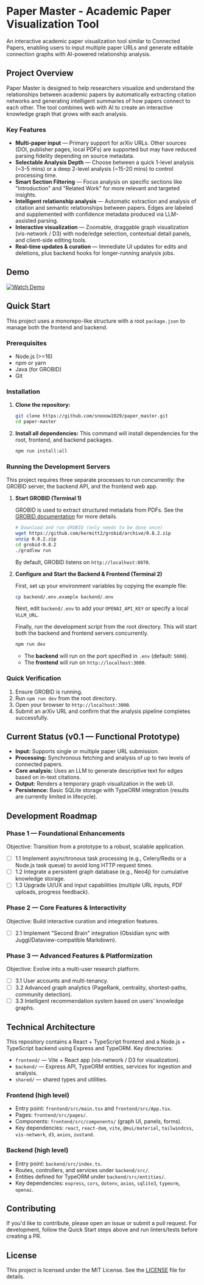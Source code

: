 # Paper Master - Academic Paper Visualization Tool

An interactive academic paper visualization tool similar to Connected Papers, enabling users to input multiple paper URLs and generate editable connection graphs with AI-powered relationship analysis.

## Project Overview

Paper Master is designed to help researchers visualize and understand the relationships between academic papers by automatically extracting citation networks and generating intelligent summaries of how papers connect to each other. The tool combines web with AI to create an interactive knowledge graph that grows with each analysis.

### Key Features

- **Multi-paper input** — Primary support for arXiv URLs. Other sources (DOI, publisher pages, local PDFs) are supported but may have reduced parsing fidelity depending on source metadata.
- **Selectable Analysis Depth** — Choose between a quick 1-level analysis (~3-5 mins) or a deep 2-level analysis (~15-20 mins) to control processing time.
- **Smart Section Filtering** — Focus analysis on specific sections like "Introduction" and "Related Work" for more relevant and targeted insights.
- **Intelligent relationship analysis** — Automatic extraction and analysis of citation and semantic relationships between papers. Edges are labeled and supplemented with confidence metadata produced via LLM-assisted parsing.
- **Interactive visualization** — Zoomable, draggable graph visualization (vis-network / D3) with node/edge selection, contextual detail panels, and client-side editing tools.
- **Real-time updates & curation** — Immediate UI updates for edits and deletions, plus backend hooks for longer-running analysis jobs.

## Demo

[![Watch Demo](https://img.youtube.com/vi/kAYbg1XUcUw/maxresdefault.jpg)](https://youtu.be/kAYbg1XUcUw)

## Quick Start

This project uses a monorepo-like structure with a root `package.json` to manage both the frontend and backend.

### Prerequisites

- Node.js (>=16)
- npm or yarn
- Java (for GROBID)
- Git

### Installation

1. **Clone the repository:**

   ```bash
   git clone https://github.com/snooow1029/paper_master.git
   cd paper-master
   ```
2. **Install all dependencies:**
   This command will install dependencies for the root, frontend, and backend packages.

   ```bash
   npm run install:all
   ```

### Running the Development Servers

This project requires three separate processes to run concurrently: the GROBID server, the backend API, and the frontend web app.

1. **Start GROBID (Terminal 1)**

   GROBID is used to extract structured metadata from PDFs. See the [GROBID documentation](https://grobid.readthedocs.io/en/latest/Introduction/) for more details.

   ```bash
   # Download and run GROBID (only needs to be done once)
   wget https://github.com/kermitt2/grobid/archive/0.8.2.zip
   unzip 0.8.2.zip
   cd grobid-0.8.2
   ./gradlew run
   ```

   By default, GROBID listens on `http://localhost:8070`.
2. **Configure and Start the Backend & Frontend (Terminal 2)**

   First, set up your environment variables by copying the example file:

   ```bash
   cp backend/.env.example backend/.env
   ```

   Next, edit `backend/.env` to add your `OPENAI_API_KEY` or specify a local `VLLM_URL`.

   Finally, run the development script from the root directory. This will start both the backend and frontend servers concurrently.

   ```bash
   npm run dev
   ```

   - The **backend** will run on the port specified in `.env` (default: `5000`).
   - The **frontend** will run on `http://localhost:3000`.

### Quick Verification

1. Ensure GROBID is running.
2. Run `npm run dev` from the root directory.
3. Open your browser to `http://localhost:3000`.
4. Submit an arXiv URL and confirm that the analysis pipeline completes successfully.

## Current Status (v0.1 — Functional Prototype)

- **Input:** Supports single or multiple paper URL submission.
- **Processing:** Synchronous fetching and analysis of up to two levels of connected papers.
- **Core analysis:** Uses an LLM to generate descriptive text for edges based on in-text citations.
- **Output:** Renders a temporary graph visualization in the web UI.
- **Persistence:** Basic SQLite storage with TypeORM integration (results are currently limited in lifecycle).

## Development Roadmap

### Phase 1 — Foundational Enhancements

Objective: Transition from a prototype to a robust, scalable application.

- [ ] 1.1 Implement asynchronous task processing (e.g., Celery/Redis or a Node.js task queue) to avoid long HTTP request times.
- [ ] 1.2 Integrate a persistent graph database (e.g., Neo4j) for cumulative knowledge storage.
- [ ] 1.3 Upgrade UI/UX and input capabilities (multiple URL inputs, PDF uploads, progress feedback).

### Phase 2 — Core Features & Interactivity

Objective: Build interactive curation and integration features.

- [ ] 2.1 Implement "Second Brain" integration (Obsidian sync with Juggl/Dataview-compatible Markdown).

### Phase 3 — Advanced Features & Platformization

Objective: Evolve into a multi-user research platform.

- [ ] 3.1 User accounts and multi-tenancy.
- [ ] 3.2 Advanced graph analytics (PageRank, centrality, shortest-paths, community detection).
- [ ] 3.3 Intelligent recommendation system based on users' knowledge graphs.

## Technical Architecture

This repository contains a React + TypeScript frontend and a Node.js + TypeScript backend using Express and TypeORM. Key directories:

- `frontend/` — Vite + React app (vis-network / D3 for visualization).
- `backend/` — Express API, TypeORM entities, services for ingestion and analysis.
- `shared/` — shared types and utilities.

### Frontend (high level)

- Entry point: `frontend/src/main.tsx` and `frontend/src/App.tsx`.
- Pages: `frontend/src/pages/`.
- Components: `frontend/src/components/` (graph UI, panels, forms).
- Key dependencies: `react`, `react-dom`, `vite`, `@mui/material`, `tailwindcss`, `vis-network`, `d3`, `axios`, `zustand`.

### Backend (high level)

- Entry point: `backend/src/index.ts`.
- Routes, controllers, and services under `backend/src/`.
- Entities defined for TypeORM under `backend/src/entities/`.
- Key dependencies: `express`, `cors`, `dotenv`, `axios`, `sqlite3`, `typeorm`, `openai`.

## Contributing

If you'd like to contribute, please open an issue or submit a pull request. For development, follow the Quick Start steps above and run linters/tests before creating a PR.

## License

This project is licensed under the MIT License. See the [LICENSE](LICENSE) file for details.
